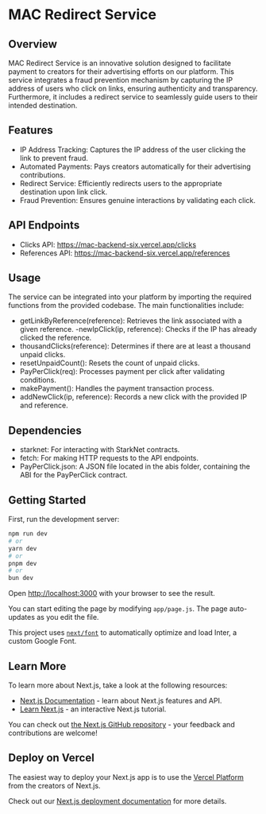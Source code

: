 # MAC Redirect Service
## Overview
MAC Redirect Service is an innovative solution designed to facilitate payment to creators for their advertising efforts on our platform. This service integrates a fraud prevention mechanism by capturing the IP address of users who click on links, ensuring authenticity and transparency. Furthermore, it includes a redirect service to seamlessly guide users to their intended destination.

## Features
- IP Address Tracking: Captures the IP address of the user clicking the link to prevent fraud.
- Automated Payments: Pays creators automatically for their advertising contributions.
- Redirect Service: Efficiently redirects users to the appropriate destination upon link click.
- Fraud Prevention: Ensures genuine interactions by validating each click.

## API Endpoints
- Clicks API: https://mac-backend-six.vercel.app/clicks
- References API: https://mac-backend-six.vercel.app/references

## Usage
The service can be integrated into your platform by importing the required functions from the provided codebase. The main functionalities include:

- getLinkByReference(reference): Retrieves the link associated with a given reference.
-newIpClick(ip, reference): Checks if the IP has already clicked the reference.
- thousandClicks(reference): Determines if there are at least a thousand unpaid clicks.
- resetUnpaidCount(): Resets the count of unpaid clicks.
- PayPerClick(req): Processes payment per click after validating conditions.
- makePayment(): Handles the payment transaction process.
- addNewClick(ip, reference): Records a new click with the provided IP and reference.

## Dependencies
- starknet: For interacting with StarkNet contracts.
- fetch: For making HTTP requests to the API endpoints.
- PayPerClick.json: A JSON file located in the abis folder, containing the ABI for the PayPerClick contract.
## Getting Started

First, run the development server:

```bash
npm run dev
# or
yarn dev
# or
pnpm dev
# or
bun dev
```

Open [http://localhost:3000](http://localhost:3000) with your browser to see the result.

You can start editing the page by modifying `app/page.js`. The page auto-updates as you edit the file.

This project uses [`next/font`](https://nextjs.org/docs/basic-features/font-optimization) to automatically optimize and load Inter, a custom Google Font.

## Learn More

To learn more about Next.js, take a look at the following resources:

- [Next.js Documentation](https://nextjs.org/docs) - learn about Next.js features and API.
- [Learn Next.js](https://nextjs.org/learn) - an interactive Next.js tutorial.

You can check out [the Next.js GitHub repository](https://github.com/vercel/next.js/) - your feedback and contributions are welcome!

## Deploy on Vercel

The easiest way to deploy your Next.js app is to use the [Vercel Platform](https://vercel.com/new?utm_medium=default-template&filter=next.js&utm_source=create-next-app&utm_campaign=create-next-app-readme) from the creators of Next.js.

Check out our [Next.js deployment documentation](https://nextjs.org/docs/deployment) for more details.
